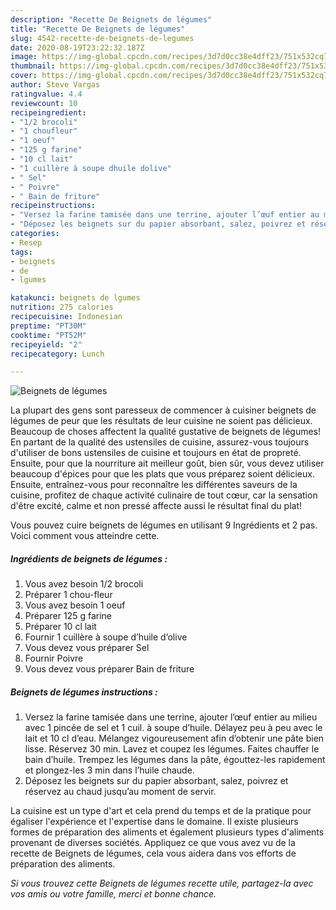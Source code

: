 ```yaml
---
description: "Recette De Beignets de légumes"
title: "Recette De Beignets de légumes"
slug: 4542-recette-de-beignets-de-legumes
date: 2020-08-19T23:22:32.187Z
image: https://img-global.cpcdn.com/recipes/3d7d0cc38e4dff23/751x532cq70/beignets-de-legumes-photo-principale-de-la-recette.jpg
thumbnail: https://img-global.cpcdn.com/recipes/3d7d0cc38e4dff23/751x532cq70/beignets-de-legumes-photo-principale-de-la-recette.jpg
cover: https://img-global.cpcdn.com/recipes/3d7d0cc38e4dff23/751x532cq70/beignets-de-legumes-photo-principale-de-la-recette.jpg
author: Steve Vargas
ratingvalue: 4.4
reviewcount: 10
recipeingredient:
- "1/2 brocoli"
- "1 choufleur"
- "1 oeuf"
- "125 g farine"
- "10 cl lait"
- "1 cuillère à soupe dhuile dolive"
- " Sel"
- " Poivre"
- " Bain de friture"
recipeinstructions:
- "Versez la farine tamisée dans une terrine, ajouter l’œuf entier au milieu avec 1 pincée de sel et 1 cuil. à soupe d’huile. Délayez peu à peu avec le lait et 10 cl d’eau. Mélangez vigoureusement afin d’obtenir une pâte bien lisse. Réservez 30 min. Lavez et coupez les légumes. Faites chauffer le bain d’huile. Trempez les légumes dans la pâte, égouttez-les rapidement et plongez-les 3 min dans l’huile chaude."
- "Déposez les beignets sur du papier absorbant, salez, poivrez et réservez au chaud jusqu’au moment de servir."
categories:
- Resep
tags:
- beignets
- de
- lgumes

katakunci: beignets de lgumes 
nutrition: 275 calories
recipecuisine: Indonesian
preptime: "PT30M"
cooktime: "PT52M"
recipeyield: "2"
recipecategory: Lunch

---
```



![Beignets de légumes](https://img-global.cpcdn.com/recipes/3d7d0cc38e4dff23/751x532cq70/beignets-de-legumes-photo-principale-de-la-recette.jpg)

La plupart des gens sont paresseux de commencer à cuisiner beignets de légumes de peur que les résultats de leur cuisine ne soient pas délicieux. Beaucoup de choses affectent la qualité gustative de beignets de légumes! En partant de la qualité des ustensiles de cuisine, assurez-vous toujours d'utiliser de bons ustensiles de cuisine et toujours en état de propreté. Ensuite, pour que la nourriture ait meilleur goût, bien sûr, vous devez utiliser beaucoup d'épices pour que les plats que vous préparez soient délicieux. Ensuite, entraînez-vous pour reconnaître les différentes saveurs de la cuisine, profitez de chaque activité culinaire de tout cœur, car la sensation d'être excité, calme et non pressé affecte aussi le résultat final du plat!

<!--inarticleads1-->

Vous pouvez cuire beignets de légumes en utilisant 9 Ingrédients et 2 pas. Voici comment vous atteindre cette.

##### Ingrédients de beignets de légumes :

1. Vous avez besoin 1/2 brocoli
1. Préparer 1 chou-fleur
1. Vous avez besoin 1 oeuf
1. Préparer 125 g farine
1. Préparer 10 cl lait
1. Fournir 1 cuillère à soupe d’huile d’olive
1. Vous devez vous préparer  Sel
1. Fournir  Poivre
1. Vous devez vous préparer  Bain de friture




<!--inarticleads2-->

##### Beignets de légumes instructions :

1. Versez la farine tamisée dans une terrine, ajouter l’œuf entier au milieu avec 1 pincée de sel et 1 cuil. à soupe d’huile. Délayez peu à peu avec le lait et 10 cl d’eau. Mélangez vigoureusement afin d’obtenir une pâte bien lisse. Réservez 30 min. Lavez et coupez les légumes. Faites chauffer le bain d’huile. Trempez les légumes dans la pâte, égouttez-les rapidement et plongez-les 3 min dans l’huile chaude.
1. Déposez les beignets sur du papier absorbant, salez, poivrez et réservez au chaud jusqu’au moment de servir.




<!--inarticleads1-->

<p>
La cuisine est un type d'art et cela prend du temps et de la pratique pour égaliser l'expérience et l'expertise dans le domaine. Il existe plusieurs formes de préparation des aliments et également plusieurs types d'aliments provenant de diverses sociétés. Appliquez ce que vous avez vu de la recette de Beignets de légumes, cela vous aidera dans vos efforts de préparation des aliments.
</p>

<p>
<i>Si vous trouvez cette Beignets de légumes recette utile, partagez-la avec vos amis ou votre famille, merci et bonne chance.</i>
</p>
